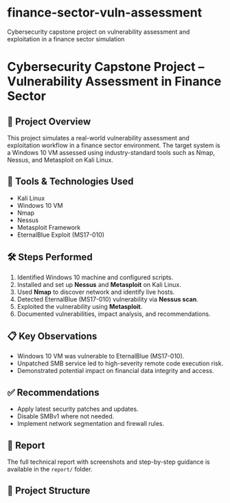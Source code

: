 # finance-sector-vuln-assessment
Cybersecurity capstone project on vulnerability assessment and exploitation in a finance sector simulation

# Cybersecurity Capstone Project – Vulnerability Assessment in Finance Sector

## 🔐 Project Overview
This project simulates a real-world vulnerability assessment and exploitation workflow in a finance sector environment. The target system is a Windows 10 VM assessed using industry-standard tools such as Nmap, Nessus, and Metasploit on Kali Linux.

## 🧰 Tools & Technologies Used
- Kali Linux
- Windows 10 VM
- Nmap
- Nessus
- Metasploit Framework
- EternalBlue Exploit (MS17-010)

## 🛠️ Steps Performed
1. Identified Windows 10 machine and configured scripts.
2. Installed and set up **Nessus** and **Metasploit** on Kali Linux.
3. Used **Nmap** to discover network and identify live hosts.
4. Detected EternalBlue (MS17-010) vulnerability via **Nessus scan**.
5. Exploited the vulnerability using **Metasploit**.
6. Documented vulnerabilities, impact analysis, and recommendations.

## 📋 Key Observations
- Windows 10 VM was vulnerable to EternalBlue (MS17-010).
- Unpatched SMB service led to high-severity remote code execution risk.
- Demonstrated potential impact on financial data integrity and access.

## ✅ Recommendations
- Apply latest security patches and updates.
- Disable SMBv1 where not needed.
- Implement network segmentation and firewall rules.

## 📄 Report
The full technical report with screenshots and step-by-step guidance is available in the `report/` folder.

## 📂 Project Structure

